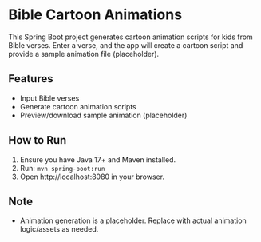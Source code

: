 # Bible Cartoon Animations

This Spring Boot project generates cartoon animation scripts for kids from Bible verses. Enter a verse, and the app will create a cartoon script and provide a sample animation file (placeholder).

## Features
- Input Bible verses
- Generate cartoon animation scripts
- Preview/download sample animation (placeholder)

## How to Run
1. Ensure you have Java 17+ and Maven installed.
2. Run: `mvn spring-boot:run`
3. Open http://localhost:8080 in your browser.

## Note
- Animation generation is a placeholder. Replace with actual animation logic/assets as needed.
